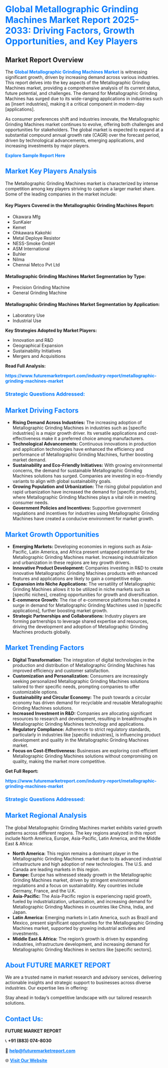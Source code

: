 <h1 style="color: #007BFF;">Global Metallographic Grinding Machines Market Report 2025-2033: Driving Factors, Growth Opportunities, and Key Players</h1>

<section id="overview">
<h2>Market Report Overview</h2>
<p>The <a href="https://www.futuremarketreport.com/industry-report/metallographic-grinding-machines-market" style="color: #007BFF; text-decoration: none;"><strong>Global Metallographic Grinding Machines Market</strong></a> is witnessing significant growth, driven by increasing demand across various industries. This report delves into the key aspects of the Metallographic Grinding Machines market, providing a comprehensive analysis of its current status, future potential, and challenges. The demand for Metallographic Grinding Machines has surged due to its wide-ranging applications in industries such as [insert industries], making it a critical component in modern-day [applications].</p>
<p>As consumer preferences shift and industries innovate, the Metallographic Grinding Machines market continues to evolve, offering both challenges and opportunities for stakeholders. The global market is expected to expand at a substantial compound annual growth rate (CAGR) over the forecast period, driven by technological advancements, emerging applications, and increasing investments by major players.</p>
</section>

<section id="overview">
<p><a href="https://www.futuremarketreport.com/request-sample/reportId=88903" style="color: #007BFF; text-decoration: none;"><strong>Explore Sample Report Here</strong></a></p>
</section>

<section id="key-players">
<h2 style="color: #007BFF;">Market Key Players Analysis</h2>
<p>The Metallographic Grinding Machines market is characterized by intense competition among key players striving to capture a larger market share. Some of the leading companies in the market include:</p>
<h4>Key Players Covered in the Metallographic Grinding Machines Report:</h4>
<ul><li>Okawara Mfg</li><li>SunKaier</li><li>Kemet</li><li>Ohkawara Kakohki</li><li>Metal Deploye Resistor</li><li>NESS-Smoke GmbH</li><li>ASM International</li><li>Buhler</li><li>Nilma</li><li>Chennai Metco Pvt Ltd</li></ul>
<h4>Metallographic Grinding Machines Market Segmentation by Type:</h4>
<ul><li>Precision Grinding Machine</li><li>General Grinding Machine</li></ul>

<h4>Metallographic Grinding Machines Market Segmentation by Application:</h4>
<ul><li>Laboratory Use</li><li>Industrial Use</li></ul>
<p><strong>Key Strategies Adopted by Market Players:</strong></p>
<ul>
<li>Innovation and R&D</li>
<li>Geographical Expansion</li>
<li>Sustainability Initiatives</li>
<li>Mergers and Acquisitions</li>
</ul>
</section>

<section>
<p><strong>Read Full Analysis: </strong></p><a href="https://www.futuremarketreport.com/industry-report/metallographic-grinding-machines-market" style="color: #007BFF; text-decoration: none;"><strong>https://www.futuremarketreport.com/industry-report/metallographic-grinding-machines-market</strong></a>
<h3 style="color: #007BFF;">Strategic Questions Addressed:</h3>
</section>

<section id="driving-factors">
<h2 style="color: #007BFF;">Market Driving Factors</h2>
<ul>
<li><strong>Rising Demand Across Industries:</strong> The increasing adoption of Metallographic Grinding Machines in industries such as [specific industries] is a major growth driver. Its versatile applications and cost-effectiveness make it a preferred choice among manufacturers.</li>
<li><strong>Technological Advancements:</strong> Continuous innovations in production and application technologies have enhanced the efficiency and performance of Metallographic Grinding Machines, further boosting market demand.</li>
<li><strong>Sustainability and Eco-Friendly Initiatives:</strong> With growing environmental concerns, the demand for sustainable Metallographic Grinding Machines solutions has surged. Companies are investing in eco-friendly variants to align with global sustainability goals.</li>
<li><strong>Growing Population and Urbanization:</strong> The rising global population and rapid urbanization have increased the demand for [specific products], where Metallographic Grinding Machines plays a vital role in meeting consumer needs.</li>
<li><strong>Government Policies and Incentives:</strong> Supportive government regulations and incentives for industries using Metallographic Grinding Machines have created a conducive environment for market growth.</li>
</ul>
</section>

<section id="growth-opportunities">
<h2 style="color: #007BFF;">Market Growth Opportunities</h2>
<ul>
<li><strong>Emerging Markets:</strong> Developing economies in regions such as Asia-Pacific, Latin America, and Africa present untapped potential for the Metallographic Grinding Machines market. Increasing industrialization and urbanization in these regions are key growth drivers.</li>
<li><strong>Innovative Product Development:</strong> Companies investing in R&D to create innovative Metallographic Grinding Machines products with enhanced features and applications are likely to gain a competitive edge.</li>
<li><strong>Expansion into Niche Applications:</strong> The versatility of Metallographic Grinding Machines allows it to be utilized in niche markets such as [specific niches], creating opportunities for growth and diversification.</li>
<li><strong>E-commerce Growth:</strong> The rise of e-commerce platforms has created a surge in demand for Metallographic Grinding Machines used in [specific applications], further boosting market growth.</li>
<li><strong>Strategic Partnerships and Collaborations:</strong> Industry players are forming partnerships to leverage shared expertise and resources, driving the development and adoption of Metallographic Grinding Machines products globally.</li>
</ul>
</section>

<section id="trending-factors">
<h2 style="color: #007BFF;">Market Trending Factors</h2>
<ul>
<li><strong>Digital Transformation:</strong> The integration of digital technologies in the production and distribution of Metallographic Grinding Machines has improved efficiency and customer satisfaction.</li>
<li><strong>Customization and Personalization:</strong> Consumers are increasingly seeking personalized Metallographic Grinding Machines solutions tailored to their specific needs, prompting companies to offer customizable options.</li>
<li><strong>Sustainability and Circular Economy:</strong> The push towards a circular economy has driven demand for recyclable and reusable Metallographic Grinding Machines solutions.</li>
<li><strong>Increased Investment in R&D:</strong> Companies are allocating significant resources to research and development, resulting in breakthroughs in Metallographic Grinding Machines technology and applications.</li>
<li><strong>Regulatory Compliance:</strong> Adherence to strict regulatory standards, particularly in industries like [specific industries], is influencing product development and quality in the Metallographic Grinding Machines market.</li>
<li><strong>Focus on Cost-Effectiveness:</strong> Businesses are exploring cost-efficient Metallographic Grinding Machines solutions without compromising on quality, making the market more competitive.</li>
</ul>
</section>

<section>
<p><strong>Get Full Report: </strong></p><a href="https://www.futuremarketreport.com/industry-report/metallographic-grinding-machines-market" style="color: #007BFF; text-decoration: none;"><strong>https://www.futuremarketreport.com/industry-report/metallographic-grinding-machines-market</strong></a>
<h3 style="color: #007BFF;">Strategic Questions Addressed:</h3>
</section>


<section id="regional-analysis">
<h2 style="color: #007BFF;">Market Regional Analysis</h2>
<p>The global Metallographic Grinding Machines market exhibits varied growth patterns across different regions. The key regions analyzed in this report include North America, Europe, Asia-Pacific, Latin America, and the Middle East & Africa:</p>
<ul>
<li><strong>North America:</strong> This region remains a dominant player in the Metallographic Grinding Machines market due to its advanced industrial infrastructure and high adoption of new technologies. The U.S. and Canada are leading markets in this region.</li>
<li><strong>Europe:</strong> Europe has witnessed steady growth in the Metallographic Grinding Machines market, driven by stringent environmental regulations and a focus on sustainability. Key countries include Germany, France, and the U.K.</li>
<li><strong>Asia-Pacific:</strong> The Asia-Pacific region is experiencing rapid growth, fueled by industrialization, urbanization, and increasing demand for Metallographic Grinding Machines in countries like China, India, and Japan.</li>
<li><strong>Latin America:</strong> Emerging markets in Latin America, such as Brazil and Mexico, present significant opportunities for the Metallographic Grinding Machines market, supported by growing industrial activities and investments.</li>
<li><strong>Middle East & Africa:</strong> The region’s growth is driven by expanding industries, infrastructure development, and increasing demand for Metallographic Grinding Machines in sectors like [specific sectors].</li>
</ul>
</section>

<footer>
<h2 style="color: #007BFF;">About FUTURE MARKET REPORT</h2>
<p>We are a trusted name in market research and advisory services, delivering actionable insights and strategic support to businesses across diverse industries. Our expertise lies in offering:</p>

<p>Stay ahead in today’s competitive landscape with our tailored research solutions.</p>

<h2 style="color: #007BFF;">Contact Us:</h2>
<p><strong>FUTURE MARKET REPORT</strong></p>
<p>📞 <strong>+91 (883) 074-8030</strong></p>
<p>📧 <strong><a href="mailto:help@futuremarketreport.com" style="color: #007BFF;">help@futuremarketreport.com</a></strong></p>
<p>🌐 <strong><a href="https://www.futuremarketreport.com/" style="color: #007BFF;">Visit Our Website</a></strong></p>
</footer>